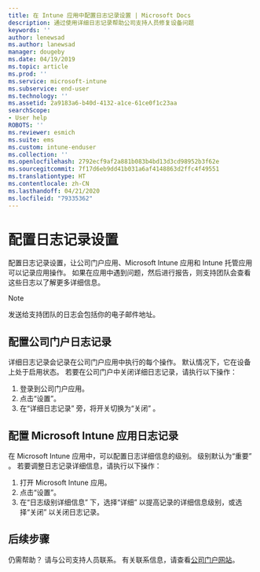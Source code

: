 ```yaml
---
title: 在 Intune 应用中配置日志记录设置 | Microsoft Docs
description: 通过使用详细日志记录帮助公司支持人员修复设备问题
keywords: ''
author: lenewsad
ms.author: lanewsad
manager: dougeby
ms.date: 04/19/2019
ms.topic: article
ms.prod: ''
ms.service: microsoft-intune
ms.subservice: end-user
ms.technology: ''
ms.assetid: 2a9183a6-b40d-4132-a1ce-61ce0f1c23aa
searchScope:
- User help
ROBOTS: ''
ms.reviewer: esmich
ms.suite: ems
ms.custom: intune-enduser
ms.collection: ''
ms.openlocfilehash: 2792ecf9af2a881b083b4bd13d3cd98952b3f62e
ms.sourcegitcommit: 7f17d6eb9dd41b031a6af4148863d2ffc4f49551
ms.translationtype: HT
ms.contentlocale: zh-CN
ms.lasthandoff: 04/21/2020
ms.locfileid: "79335362"
---
```

# <a name="configure-logging-settings"></a>配置日志记录设置

配置日志记录设置，让公司门户应用、Microsoft Intune 应用和 Intune 托管应用可以记录应用操作。 如果在应用中遇到问题，然后进行报告，则支持团队会查看这些日志以了解更多详细信息。 

> [!NOTE]
> 发送给支持团队的日志会包括你的电子邮件地址。  

## <a name="configure-company-portal-logging"></a>配置公司门户日志记录
详细日志记录会记录在公司门户应用中执行的每个操作。 默认情况下，它在设备上处于启用状态。 若要在公司门户中关闭详细日志记录，请执行以下操作：  

1. 登录到公司门户应用。
2. 点击“设置”。 
3. 在“详细日志记录”  旁，将开关切换为“关闭”  。

## <a name="configure-microsoft-intune-app-logging"></a>配置 Microsoft Intune 应用日志记录
在 Microsoft Intune 应用中，可以配置日志详细信息的级别。 级别默认为“重要”  。 若要调整日志记录详细信息，请执行以下操作：  

1. 打开 Microsoft Intune 应用。  
2. 点击“设置”。   
3. 在“日志级别详细信息”  下，选择“详细”  以提高记录的详细信息级别，或选择“关闭”  以关闭日志记录。  

## <a name="next-steps"></a>后续步骤  

仍需帮助？ 请与公司支持人员联系。 有关联系信息，请查看[公司门户网站](https://go.microsoft.com/fwlink/?linkid=2010980)。  
